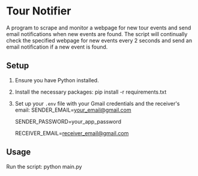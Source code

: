 # Tour Notifier
A program to scrape and monitor a webpage for new tour events and send email notifications when new events are found.
The script will continually check the specified webpage for new events every 2 seconds and send an email notification if a new event is found.

## Setup
1. Ensure you have Python installed.
2. Install the necessary packages:
   pip install -r requirements.txt
3. Set up your `.env` file with your Gmail credentials and the receiver's email:
   SENDER_EMAIL=your_email@gmail.com
   
   SENDER_PASSWORD=your_app_password
   
   RECEIVER_EMAIL=receiver_email@gmail.com

## Usage
Run the script:
python main.py
